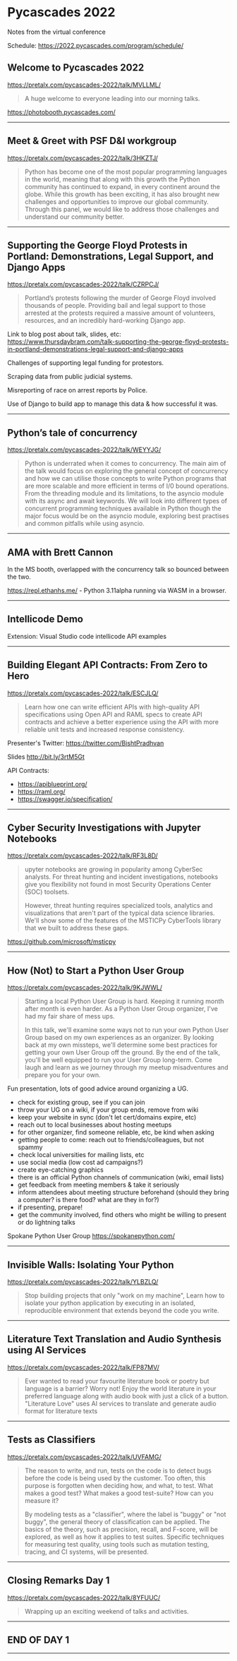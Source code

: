 # Pycascades 2022

Notes from the virtual conference

Schedule: <https://2022.pycascades.com/program/schedule/>

## Welcome to Pycascades 2022

<https://pretalx.com/pycascades-2022/talk/MVLLML/>

> A huge welcome to everyone leading into our morning talks.

<https://photobooth.pycascades.com/>

---

## Meet & Greet with PSF D&I workgroup

<https://pretalx.com/pycascades-2022/talk/3HKZTJ/>

> Python has become one of the most popular programming languages in the world,
> meaning that along with this growth the Python community has continued to
> expand, in every continent around the globe. While this growth has been
> exciting, it has also brought new challenges and opportunities to improve our
> global community. Through this panel, we would like to address those
> challenges and understand our community better.

---

## Supporting the George Floyd Protests in Portland: Demonstrations, Legal Support, and Django Apps

<https://pretalx.com/pycascades-2022/talk/CZRPCJ/>

> Portland’s protests following the murder of George Floyd involved thousands of
> people. Providing bail and legal support to those arrested at the protests
> required a massive amount of volunteers, resources, and an incredibly
> hard-working Django app.

Link to blog post about talk, slides, etc:
<https://www.thursdaybram.com/talk-supporting-the-george-floyd-protests-in-portland-demonstrations-legal-support-and-django-apps>

Challenges of supporting legal funding for protestors.

Scraping data from public judicial systems.

Misreporting of race on arrest reports by Police.

Use of Django to build app to manage this data & how successful it was.

---

## Python’s tale of concurrency

<https://pretalx.com/pycascades-2022/talk/WEYYJG/>

> Python is underrated when it comes to concurrency. The main aim of the talk
> would focus on exploring the general concept of concurrency and how we can
> utilise those concepts to write Python programs that are more scalable and
> more efficient in terms of I/0 bound operations. From the threading module and
> its limitations, to the asyncio module with its async and await keywords. We
> will look into different types of concurrent programming techniques available
> in Python though the major focus would be on the asyncio module, exploring
> best practises and common pitfalls while using asyncio.

---

## AMA with Brett Cannon

In the MS booth, overlapped with the concurrency talk so bounced between the two.

<https://repl.ethanhs.me/> - Python 3.11alpha running via WASM in a browser.

---

## Intellicode Demo

Extension: Visual Studio code intellicode API examples

---

## Building Elegant API Contracts: From Zero to Hero

<https://pretalx.com/pycascades-2022/talk/ESCJLQ/>

>Learn how one can write efficient APIs with high-quality API specifications
>using Open API and RAML specs to create API contracts and achieve a better
>experience using the API with more reliable unit tests and increased response
>consistency.

Presenter's Twitter: <https://twitter.com/BishtPradhvan>

Slides <http://bit.ly/3rtM5Gt>

API Contracts:

* <https://apiblueprint.org/>
* <https://raml.org/>
* <https://swagger.io/specification/>

---

## Cyber Security Investigations with Jupyter Notebooks

<https://pretalx.com/pycascades-2022/talk/RF3L8D/>

> upyter notebooks are growing in popularity among CyberSec analysts. For threat
> hunting and incident investigations, notebooks give you flexibility not found
> in most Security Operations Center (SOC) toolsets.
>
> However, threat hunting requires specialized tools, analytics and
> visualizations that aren't part of the typical data science libraries. We'll
> show some of the features of the MSTICPy CyberTools library that we built to
> address these gaps.

<https://github.com/microsoft/msticpy>

---

## How (Not) to Start a Python User Group

<https://pretalx.com/pycascades-2022/talk/9KJWWL/>

> Starting a local Python User Group is hard. Keeping it running month after
> month is even harder. As a Python User Group organizer, I've had my fair share
> of mess ups.
>
> In this talk, we'll examine some ways not to run your own Python User Group
> based on my own experiences as an organizer. By looking back at my own
> missteps, we'll determine some best practices for getting your own User Group
> off the ground. By the end of the talk, you'll be well equipped to run your
> User Group long-term. Come laugh and learn as we journey through my meetup
> misadventures and prepare you for your own.

Fun presentation, lots of good advice around organizing a UG.

* check for existing group, see if you can join
* throw your UG on a wiki, if your group ends, remove from wiki
* keep your website in sync (don't let cert/domains expire, etc)
* reach out to local businesses about hosting meetups
* for other organizer, find someone reliable, etc, be kind when asking
* getting people to come: reach out to friends/colleagues, but not spammy
* check local universities for mailing lists, etc
* use social media (low cost ad campaigns?)
* create eye-catching graphics
* there is an official Python channels of communication (wiki, email lists)
* get feedback from meeting members & take it seriously
* inform attendees about meeting structure beforehand (should they bring a
  computer? is there food? what are they in for?)
* if presenting, prepare!
* get the community involved, find others who might be willing to present or do
  lightning talks

Spokane Python User Group <https://spokanepython.com/>

---

## Invisible Walls: Isolating Your Python

<https://pretalx.com/pycascades-2022/talk/YLBZLQ/>

> Stop building projects that only "work on my machine", Learn how to isolate
> your python application by executing in an isolated, reproducible environment
> that extends beyond the code you write.


---

## Literature Text Translation and Audio Synthesis using AI Services

<https://pretalx.com/pycascades-2022/talk/FP87MV/>

> Ever wanted to read your favourite literature book or poetry but language is a
> barrier? Worry not! Enjoy the world literature in your preferred language
> along with audio book with just a click of a button. "Literature Love" uses AI
> services to translate and generate audio format for literature texts

---

## Tests as Classifiers

<https://pretalx.com/pycascades-2022/talk/UVFAMG/>

> The reason to write, and run, tests on the code is to detect bugs before the
> code is being used by the customer. Too often, this purpose is forgotten when
> deciding how, and what, to test. What makes a good test? What makes a good
> test-suite? How can you measure it?
>
> By modeling tests as a "classifier", where the label is "buggy" or "not
> buggy", the general theory of classification can be applied. The basics of the
> theory, such as precision, recall, and F-score, will be explored, as well as
> how it applies to test suites. Specific techniques for measuring test quality,
> using tools such as mutation testing, tracing, and CI systems, will be
> presented.

---

## Closing Remarks Day 1

<https://pretalx.com/pycascades-2022/talk/8YFUUC/>

> Wrapping up an exciting weekend of talks and activities.

---

## END OF DAY 1

---
